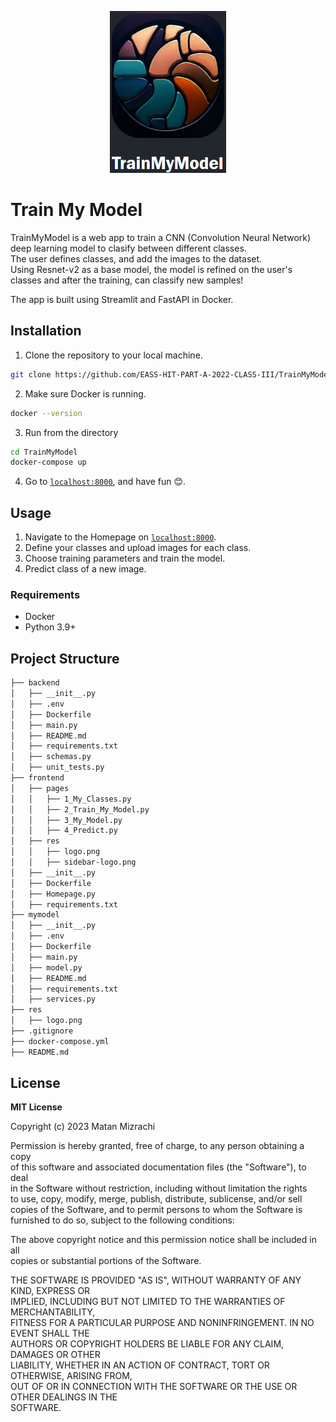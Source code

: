 <p align="center">
  <img src="res/img/logo.png" />
</p>

# Train My Model
TrainMyModel is a web app to train a CNN (Convolution Neural Network) deep learning model to clasify between different classes.  
The user defines classes, and add the images to the dataset.  
Using Resnet-v2 as a base model, the model is refined on the user's classes and after the training, can classify new samples!

The app is built using Streamlit and FastAPI in Docker.  

## Installation
1. Clone the repository to your local machine.
```bash
git clone https://github.com/EASS-HIT-PART-A-2022-CLASS-III/TrainMyModel.git
```
2. Make sure Docker is running.
```bash
docker --version
```
3. Run from the directory 
```bash
cd TrainMyModel
docker-compose up
```
4. Go to [`localhost:8000`](http://localhost:8000), and have fun 😊.

## Usage
1. Navigate to the Homepage on [`localhost:8000`](http://localhost:8000).
2. Define your classes and upload images for each class.
3. Choose training parameters and train the model.
4. Predict class of a new image.

### Requirements
- Docker
- Python 3.9+

## Project Structure

```bash
├── backend
│   ├── __init__.py
│   ├── .env
│   ├── Dockerfile
│   ├── main.py
│   ├── README.md
│   ├── requirements.txt
│   ├── schemas.py
│   ├── unit_tests.py
├── frontend
│   ├── pages
│   │   ├── 1_My_Classes.py
│   │   ├── 2_Train_My_Model.py
│   │   ├── 3_My_Model.py
│   │   ├── 4_Predict.py
│   ├── res
│   │   ├── logo.png
│   │   ├── sidebar-logo.png
│   ├── __init__.py
│   ├── Dockerfile
│   ├── Homepage.py
│   ├── requirements.txt
├── mymodel
│   ├── __init__.py
│   ├── .env
│   ├── Dockerfile
│   ├── main.py
│   ├── model.py
│   ├── README.md
│   ├── requirements.txt
│   ├── services.py
├── res
│   ├── logo.png
├── .gitignore
├── docker-compose.yml
├── README.md
```

## License

**MIT License**

Copyright (c) 2023 Matan Mizrachi  
  
Permission is hereby granted, free of charge, to any person obtaining a copy  
of this software and associated documentation files (the "Software"), to deal  
in the Software without restriction, including without limitation the rights  
to use, copy, modify, merge, publish, distribute, sublicense, and/or sell  
copies of the Software, and to permit persons to whom the Software is  
furnished to do so, subject to the following conditions:  
  
The above copyright notice and this permission notice shall be included in all  
copies or substantial portions of the Software.  
  
THE SOFTWARE IS PROVIDED "AS IS", WITHOUT WARRANTY OF ANY KIND, EXPRESS OR  
IMPLIED, INCLUDING BUT NOT LIMITED TO THE WARRANTIES OF MERCHANTABILITY,  
FITNESS FOR A PARTICULAR PURPOSE AND NONINFRINGEMENT. IN NO EVENT SHALL THE  
AUTHORS OR COPYRIGHT HOLDERS BE LIABLE FOR ANY CLAIM, DAMAGES OR OTHER  
LIABILITY, WHETHER IN AN ACTION OF CONTRACT, TORT OR OTHERWISE, ARISING FROM,  
OUT OF OR IN CONNECTION WITH THE SOFTWARE OR THE USE OR OTHER DEALINGS IN THE  
SOFTWARE.  
